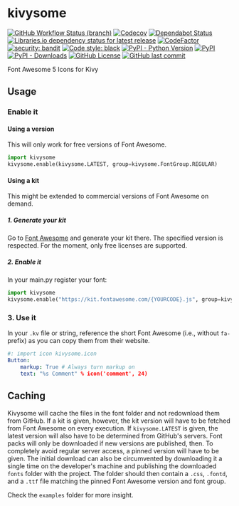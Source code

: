 # kivysome

[![GitHub Workflow Status (branch)](https://img.shields.io/github/workflow/status/matfax/kivysome/build/master?style=for-the-badge)](https://github.com/matfax/kivysome/actions)
[![Codecov](https://img.shields.io/codecov/c/github/matfax/kivysome?style=for-the-badge)](https://codecov.io/gh/matfax/kivysome)
[![Dependabot Status](https://img.shields.io/badge/dependabot-enabled-blue?style=for-the-badge&logo=dependabot&color=0366d6)](https://github.com/matfax/kivysome/network/updates)
[![Libraries.io dependency status for latest release](https://img.shields.io/librariesio/release/pypi/kivysome?style=for-the-badge)](https://libraries.io/pypi/kivysome)
[![CodeFactor](https://www.codefactor.io/repository/github/matfax/kivysome/badge?style=for-the-badge)](https://www.codefactor.io/repository/github/matfax/kivysome)
[![security: bandit](https://img.shields.io/badge/security-bandit-purple.svg?style=for-the-badge)](https://github.com/PyCQA/bandit)
[![Code style: black](https://img.shields.io/badge/code%20style-black-000000.svg?style=for-the-badge)](https://github.com/psf/black)
[![PyPI - Python Version](https://img.shields.io/pypi/pyversions/kivysome?style=for-the-badge)](https://pypi.org/project/kivysome/)
[![PyPI](https://img.shields.io/pypi/v/kivysome?color=%2339A7A6&style=for-the-badge)](https://pypi.org/project/kivysome/)
[![PyPI - Downloads](https://img.shields.io/pypi/dm/kivysome?color=ff69b4&style=for-the-badge)](https://pypistats.org/packages/kivysome)
[![GitHub License](https://img.shields.io/github/license/matfax/kivysome.svg?style=for-the-badge)](https://github.com/matfax/kivysome/blob/master/LICENSE)
[![GitHub last commit](https://img.shields.io/github/last-commit/matfax/kivysome?color=9cf&style=for-the-badge)](https://github.com/matfax/kivysome/commits/master)

Font Awesome 5 Icons for Kivy

## Usage

### Enable it

#### Using a version

This will only work for free versions of Font Awesome.

```python
import kivysome 
kivysome.enable(kivysome.LATEST, group=kivysome.FontGroup.REGULAR)
```

#### Using a kit

This might be extended to commercial versions of Font Awesome on demand.

##### 1. Generate your kit

Go to [Font Awesome](https://fontawesome.com/kits) and generate your kit there.
The specified version is respected.
For the moment, only free licenses are supported. 

##### 2. Enable it

In your main.py register your font:

```python
import kivysome 
kivysome.enable("https://kit.fontawesome.com/{YOURCODE}.js", group=kivysome.FontGroup.SOLID)
```

### 3. Use it

In your `.kv` file or string, reference the short Font Awesome (i.e., without `fa-` prefix) as you can copy them from their website.

```yaml
#: import icon kivysome.icon
Button:
    markup: True # Always turn markup on
    text: "%s Comment" % icon('comment', 24)
```

## Caching

Kivysome will cache the files in the font folder and not redownload them from GitHub.
If a kit is given, however, the kit version will have to be fetched from Font Awesome on every execution.
If `kivysome.LATEST` is given, the latest version will also have to be determined from GitHub's servers.
Font packs will only be downloaded if new versions are published, then.
To completely avoid regular server access, a pinned version will have to be given.
The initial download can also be circumvented by downloading it a single time on the developer's machine and publishing
the downloaded `fonts` folder with the project. The folder should then contain a `.css`, `.fontd`, and a `.ttf` file
matching the pinned Font Awesome version and font group.

Check the `examples` folder for more insight.
